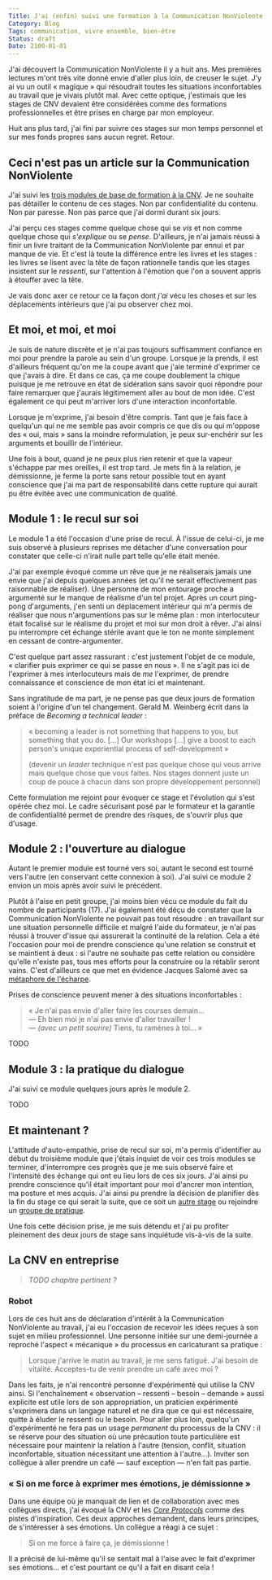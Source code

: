 ```yaml
---
Title: J'ai (enfin) suivi une formation à la Communication NonViolente
Category: Blog
Tags: communication, vivre ensemble, bien-être
Status: draft
Date: 2100-01-01
---
```


J'ai découvert la Communication NonViolente il y a huit ans. Mes premières lectures
m'ont très vite donné envie d'aller plus loin, de creuser le sujet. J'y ai vu un outil
« magique » qui résoudrait toutes les situations inconfortables au travail que je vivais
plutôt mal. Avec cette optique, j'estimais que les stages de CNV devaient être considérées
comme des formations professionnelles et être prises en charge par mon employeur.

Huit ans plus tard, j'ai fini par suivre ces stages sur mon temps personnel et sur mes
fonds propres sans aucun regret. Retour.

## Ceci n'est pas un article sur la Communication NonViolente

J'ai suivi les [trois modules de base de formation à la CNV](http://www.cnvformations.fr/).
Je ne souhaite pas détailler le contenu de ces stages. Non par confidentialité du contenu.
Non par paresse. Non pas parce que j'ai dormi durant six jours.

J'ai perçu ces stages comme quelque chose qui se _vis_ et non comme quelque chose qui
_s'explique_ ou se _pense_. D'ailleurs, je n'ai jamais réussi à finir un livre traitant de la
Communication NonViolente par ennui et par manque de vie. Et c'est là toute la différence
entre les livres et les stages : les livres se lisent avec la tête de façon rationnelle
tandis que les stages insistent sur le _ressenti_, sur l'attention à l'émotion que l'on a
souvent appris à étouffer avec la tête.

Je vais donc axer ce retour ce la façon dont _j'ai_ vécu les choses et sur les déplacements
intérieurs que j'ai pu observer chez moi.

## Et moi, et moi, et moi

Je suis de nature discrète et je n'ai pas toujours suffisamment confiance en moi pour prendre
la parole au sein d'un groupe. Lorsque je la prends, il est d'ailleurs fréquent qu'on me la
coupe avant que j'aie terminé d'exprimer ce que j'avais à dire. Et dans ce cas, ça me coupe
doublement la chique puisque je me retrouve en état de sidération sans savoir quoi répondre
pour faire remarquer que j'aurais légitimement aller au bout de mon idée. C'est également ce
qui peut m'arriver lors d'une interaction inconfortable.

Lorsque je m'exprime, j'ai besoin d'être compris. Tant que je fais face à quelqu'un qui ne me
semble pas avoir compris ce que dis ou qui m'oppose des « oui, mais » sans la moindre
reformulation, je peux sur-enchérir sur les arguments et bouillir de l'intérieur.

Une fois à bout, quand je ne peux plus rien retenir et que la vapeur s'échappe par mes
oreilles, il est trop tard. Je mets fin à la relation, je démissionne, je ferme la porte
sans retour possible tout en ayant conscience que j'ai ma part de responsabilité dans cette
rupture qui aurait pu être évitée avec une communication de qualité.

## Module 1 : le recul sur soi

Le module 1 a été l'occasion d'une prise de recul. À l'issue de celui-ci, je me suis
observé à plusieurs reprises me détacher d'une conversation pour constater que celle-ci
n'irait nulle part telle qu'elle était menée.

J'ai par exemple évoqué comme un rêve que je ne réaliserais jamais une envie que j'ai depuis
quelques années (et qu'il ne serait effectivement pas raisonnable de réaliser).
Une personne de mon entourage proche a argumenté sur le manque de réalisme
d'un tel projet. Après un court ping-pong d'arguments, j'en senti un déplacement intérieur
qui m'a permis de réaliser que nous n'argumentions pas sur le même plan : mon interlocuteur
était focalisé sur le réalisme du projet et moi sur mon droit à rêver. J'ai ainsi pu interrompre
cet échange stérile avant que le ton ne monte simplement en cessant de contre-argumenter.

C'est quelque part assez rassurant : c'est justement l'objet de ce module, «&nbsp;clarifier
puis exprimer ce qui se passe en nous&nbsp;». Il ne s'agit pas ici de l'exprimer à mes interlocuteurs
mais de _me_ l'exprimer, de prendre connaissance et conscience de mon état ici et maintenant.

Sans ingratitude de ma part, je ne pense pas que deux jours de formation soient à l'origine d'un
tel changement. Gerald M. Weinberg écrit dans la préface de _Becoming a technical leader_ :

> «&nbsp;becoming a leader is not something that happens to you, but something that you do. [...]
> Our workshops [...] give a boost to each person's unique experiential process of
> self-development&nbsp;»
>
> (devenir un _leader_ technique n'est pas quelque chose qui vous arrive
> mais quelque chose que vous faites. Nos stages donnent juste un coup de pouce à chacun dans son
> propre développement personnel)

Cette formulation me rejoint pour évoquer ce stage et l'évolution qui s'est opérée chez moi.
Le cadre sécurisant posé par le formateur et la garantie de confidentialité permet de prendre
des risques, de s'ouvrir plus que d'usage.

## Module 2 : l'ouverture au dialogue

Autant le premier module est tourné vers soi, autant le second est tourné vers l'autre (en
conservant cette connexion à soi). J'ai suivi ce module 2 envion un mois après avoir suivi le
précédent.

Plutôt à l'aise en petit groupe, j'ai moins bien vécu ce module du fait du nombre de participants
(17). J'ai également été déçu de constater que la Communication NonViolente ne pouvait pas tout
résoudre : en travaillant sur une situation personnelle difficile et malgré l'aide du formateur,
je n'ai pas réussi à trouver d'issue qui assurerait la continuité de la relation. Cela a été
l'occasion pour moi de prendre conscience qu'une relation se construit et se maintient à deux :
si l'autre ne souhaite pas cette relation ou considère qu'elle n'existe pas, tous mes efforts
pour la construire ou la rétablir seront vains. C'est d'ailleurs ce que met en évidence Jacques
Salomé avec sa [métaphore de l'écharpe](https://blog-espere.com/decouvrez-lecharpe-relationnelle-un-outil-essentiel-de-la-methode-espere/).

Prises de conscience peuvent mener à des situations inconfortables :

> « Je n'ai pas envie d'aller faire les courses demain...  
> — Eh bien moi je n'ai pas envie d'aller travailler !  
> — _(avec un petit sourire)_ Tiens, tu ramènes à toi... »

TODO

## Module 3 : la pratique du dialogue

J'ai suivi ce module quelques jours après le module 2.

TODO

## Et maintenant ?

L'attitude d'auto-empathie, prise de recul sur soi, m'a permis d'identifier au début du troisième
module que j'étais inquiet de voir ces trois modules se terminer, d'interrompre ces progrès que je
me suis observé faire et l'intensité des échange qui ont eu lieu lors de ces six jours. J'ai ainsi
pu prendre conscience qu'il était important pour moi d'ancrer mon intention, ma posture et mes acquis.
J'ai ainsi pu prendre la décision de planifier dès la fin du stage ce qui serait la suite, que ce soit
un [autre stage](http://www.cnvformations.fr/index.php?m=5&ms=101&tyf=1) ou rejoindre un
[groupe de pratique](https://cnvfrance.fr/actualites/groupes-de-pratique/un-groupe-de-pratique-en-communication-non-violente/).

Une fois cette décision prise, je me suis détendu et j'ai pu profiter pleinement des deux jours de
stage sans inquiétude vis-à-vis de la suite.

## La CNV en entreprise

> *TODO chapitre pertinent ?*

### Robot

Lors de ces huit ans de déclaration d'intérêt à la Communication NonViolente au travail, j'ai eu
l'occasion de recevoir les idées reçues à son sujet en milieu professionnel. Une personne initiée
sur une demi-journée a reproché l'aspect « mécanique » du processus en caricaturant sa pratique :

> Lorsque j'arrive le matin au travail, je me sens fatigué. J'ai besoin de vitalité.
> Acceptes-tu de venir prendre un café avec moi ?

Dans les faits, je n'ai rencontré personne d'expérimenté qui utilise la CNV ainsi. Si l'enchaînement
« observation – ressenti – besoin – demande » aussi explicite est utile lors de son appropriation,
un praticien expérimenté s'exprimera dans un langage naturel et ne dira que ce qui est nécessaire,
quitte à éluder le ressenti ou le besoin. Pour aller plus loin, quelqu'un d'expérimenté ne fera pas
un usage _permanent_ du processus de la CNV : il se réserve pour des situation où une précaution toute
particulière est nécessaire pour maintenir la relation à l'autre (tension, conflit, situation
inconfortable, situation nécessitant une attention à l'autre...).
Inviter son collègue à aller prendre un café — sauf exception — n'en fait pas partie.

### « Si on me force à exprimer mes émotions, je démissionne »

Dans une équipe où je manquait de lien et de collaboration avec mes collègues directs, j'ai évoqué
la CNV et les _[Core Protocols](https://www.mccarthyshow.com/online/)_ comme des pistes
d'inspiration. Ces deux approches demandent, dans leurs principes, de s'intéresser à ses émotions.
Un collègue a réagi à ce sujet :

> Si on me force à faire ça, je démissionne !

Il a précisé de lui-même qu'il se sentait mal à l'aise avec le fait d'exprimer ses émotions...
et c'est pourtant ce qu'il a fait en disant cela !
